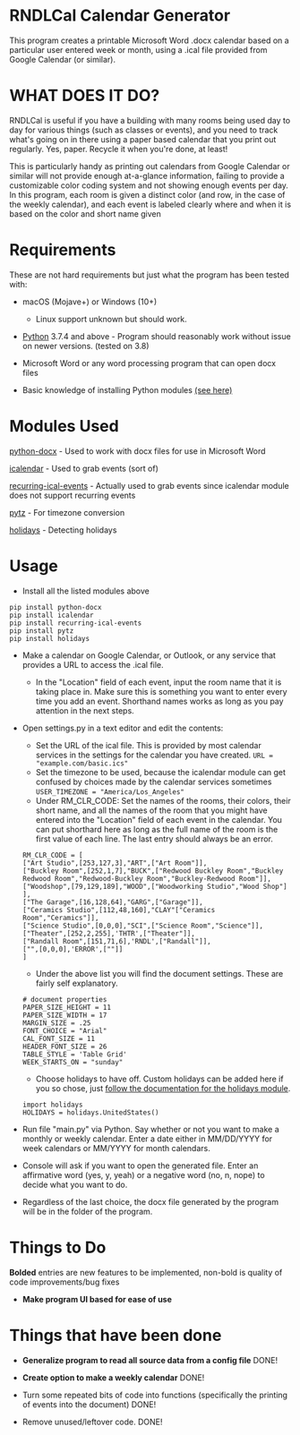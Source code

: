 # RNDLCal Calendar Generator
This program creates a printable Microsoft Word .docx calendar based on a particular user entered week or month, using a .ical file provided from Google Calendar (or similar).

# WHAT DOES IT DO?

RNDLCal is useful if you have a building with many rooms being used day to day for various things (such as classes or events), and you need to track what's going on in there using a paper based calendar that you print out regularly. Yes, paper. Recycle it when you're done, at least!

This is particularly handy as printing out calendars from Google Calendar or similar will not provide enough at-a-glance information, failing to provide a customizable color coding system and not showing enough events per day. In this program, each room is given a distinct color (and row, in the case of the weekly calendar), and each event is labeled clearly where and when it is based on the color and short name given 

# Requirements

These are not hard requirements but just what the program has been tested with:

* macOS (Mojave+) or Windows (10+)

    * Linux support unknown but should work. 

* [Python](https://www.python.org/) 3.7.4 and above - Program should reasonably work without issue on newer versions. (tested on 3.8)

* Microsoft Word or any word processing program that can open docx files

* Basic knowledge of installing Python modules [(see here)](https://pip.pypa.io/en/stable/quickstart/)

# Modules Used

[python-docx](https://python-docx.readthedocs.io/en/latest/) - Used to work with docx files for use in Microsoft Word

[icalendar](https://pypi.org/project/icalendar/) - Used to grab events (sort of)

[recurring-ical-events](https://pypi.org/project/recurring-ical-events/) - Actually used to grab events since icalendar module does not support recurring events

[pytz](https://pypi.org/project/pytz/2005k/) - For timezone conversion

[holidays](https://pypi.org/project/holidays/) - Detecting holidays

# Usage

* Install all the listed modules above

```
pip install python-docx
pip install icalendar
pip install recurring-ical-events
pip install pytz
pip install holidays
```
* Make a calendar on Google Calendar, or Outlook, or any service that provides a URL to access the .ical file.
    * In the "Location" field of each event, input the room name that it is taking place in. Make sure this is something you want to enter every time you add an event. Shorthand names works as long as you pay attention in the next steps.

* Open settings.py in a text editor and edit the contents:
    
    * Set the URL of the ical file. This is provided by most calendar services in the settings for the calendar you have created.
    ``` URL = "example.com/basic.ics" ```
    * Set the timezone to be used, because the icalendar module can get confused by choices made by the calendar services sometimes
    ```USER_TIMEZONE = "America/Los_Angeles"```
    * Under RM_CLR_CODE: Set the names of the rooms, their colors, their short name, and all the names of the room that you might have entered into the "Location" field of each event in the calendar. You can put shorthard here as long as the full name of the room is the first value of each line. The last entry should always be an error.
    
    ```
    RM_CLR_CODE = [
	["Art Studio",[253,127,3],"ART",["Art Room"]],
	["Buckley Room",[252,1,7],"BUCK",["Redwood Buckley Room","Buckley Redwood Room","Redwood-Buckley Room","Buckley-Redwood Room"]],
	["Woodshop",[79,129,189],"WOOD",["Woodworking Studio","Wood Shop"] ],
	["The Garage",[16,128,64],"GARG",["Garage"]],
	["Ceramics Studio",[112,48,160],"CLAY"["Ceramics Room","Ceramics"]],
	["Science Studio",[0,0,0],"SCI",["Science Room","Science"]],
	["Theater",[252,2,255],'THTR',["Theater"]],
	["Randall Room",[151,71,6],'RNDL',["Randall"]],
	["",[0,0,0],'ERROR',[""]]        
    ]
    ```
    * Under the above list you will find the document settings. These are fairly self explanatory.
    ```
    # document properties
    PAPER_SIZE_HEIGHT = 11
    PAPER_SIZE_WIDTH = 17
    MARGIN_SIZE = .25
    FONT_CHOICE = "Arial"
    CAL_FONT_SIZE = 11
    HEADER_FONT_SIZE = 26
    TABLE_STYLE = 'Table Grid'
    WEEK_STARTS_ON = "sunday"
    ```
    * Choose holidays to have off. Custom holidays can be added here if you so chose, just [follow the documentation for the holidays module](https://pypi.org/project/holidays/). 
    ```
    import holidays
    HOLIDAYS = holidays.UnitedStates()
    ```


* Run file "main.py" via Python. Say whether or not you want to make a monthly or weekly calendar. Enter a date either in MM/DD/YYYY for week calendars or MM/YYYY for month calendars.

* Console will ask if you want to open the generated file. Enter an affirmative word (yes, y, yeah) or a negative word (no, n, nope) to decide what you want to do.

* Regardless of the last choice, the docx file generated by the program will be in the folder of the program.

# Things to Do

**Bolded** entries are new features to be implemented, non-bold is quality of code improvements/bug fixes

* **Make program UI based for ease of use**

# Things that have been done



* **Generalize program to read all source data from a config file** DONE!

* **Create option to make a weekly calendar** DONE!

* Turn some repeated bits of code into functions (specifically the printing of events into the document) DONE!

* Remove unused/leftover code. DONE!





